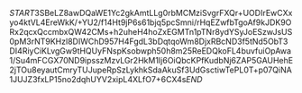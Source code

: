 $START$3SBeLZ8awDQaWE1Yc2gkAmtLLg0rbMCMziSvgrFXQr+UODIrEwCXxyo4ktVL4EreWkK/+YU2/f14Ht9jP6s61bjq5pcSmni/rHqEZwfbTgoAf9kJDK9ORx2qcxQccmbxQW42CMs+h2uheH4hoZxEGMTn1pTNr8ydYSyJoESzwJsUS0pM3rNT9KHzl8DIWChD957H4FgdL3bDqtqoWm8DjxRBcND3f5tNd5ObT3DI4RiyCiKLvgGw9tHQUyFNspKsobwph50h8m25ReEDQkoFL4buvfuiOpAwa1/Su4mFCGX70ND9ipsszMzvLGr2HkM1Ij6OiQbcKPfKudbNj6ZAP5GAUHehE2jTOu8eyautCmryTUJupeRpSzLykhkSdaAkuSf3UdGsctiwTePL0T+p07QiNA1JUJZ3fxLP15no2dqhUYV2xipL4XLfO7+6CX4s$END$